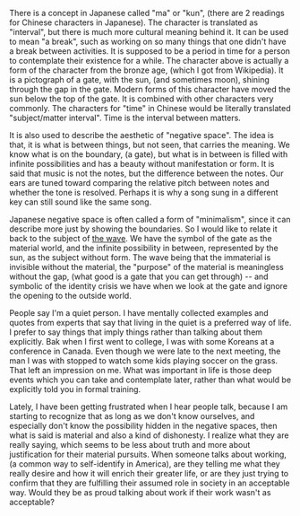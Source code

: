 There is a concept in Japanese called "ma" or "kun", (there are 2 readings for Chinese characters in Japanese).
The character is translated as "interval", but there is much more cultural meaning behind it.  It can be used
to mean "a break", such as working on so many things that one didn't have a break between activities.  It is
supposed to be a period in time for a person to contemplate their existence for a while.  The character above
is actually a form of the character from the bronze age, (which I got from Wikipedia).  It is a pictograph
of a gate, with the sun, (and sometimes moon), shining through the gap in the gate.  Modern forms of this
character have moved the sun below the top of the gate.  It is combined with other characters very commonly.
The characters for "time" in Chinese would be literally translated "subject/matter interval".  Time is the 
interval between matters.

It is also used to describe the aesthetic of "negative space".  The idea is that, it is what is between things,
but not seen, that carries the meaning.  We know what is on the boundary, (a gate), but what is in between is
filled with infinite possibilities and has a beauty without manifestation or form.  It is said that music is
not the notes, but the difference between the notes.  Our ears are tuned toward comparing the relative pitch
between notes and whether the tone is resolved.  Perhaps it is why a song sung in a different key can still
sound like the same song.

Japanese negative space is often called a form of "minimalism", since it can describe more just by showing the boundaries.
So I would like to relate it back to the subject of [the wave](/blog/the-wave/).  We have the symbol of
the gate as the material world, and the infinite possibility in between, represented by the sun, as the subject
without form.  The wave being that the immaterial is invisible without the material, the "purpose" of the material
is meaningless without the gap, (what good is a gate that you can get through) -- and symbolic of the identity
crisis we have when we look at the gate and ignore the opening to the outside world.

People say I'm a quiet person.  I have mentally collected examples and quotes from experts that say that
living in the quiet is a preferred way of life.  I prefer to say things that imply things rather than
talking about them explicitly.  Bak when I first went to college, I was with some Koreans at a conference
in Canada.  Even though we were late to the next meeting, the man I was with stopped to watch some kids
playing soccer on the grass.  That left an impression on me.  What was important in life is those deep
events which you can take and contemplate later, rather than what would be explicitly told you in formal
training.

Lately, I have been getting frustrated when I hear people talk, because I am starting to recognize that
as long as we don't know ourselves, and especially don't know the possibility hidden in the negative
spaces, then what is said is material and also a kind of dishonesty.  I realize what they are really
saying, which seems to be less about truth and more about justification for their material pursuits.
When someone talks about working, (a common way to self-identify in America), are they telling me what
they really desire and how it will enrich their greater life, or are they just trying to confirm that
they are fulfilling their assumed role in society in an acceptable way.  Would they be as proud talking
about work if their work wasn't as acceptable?
